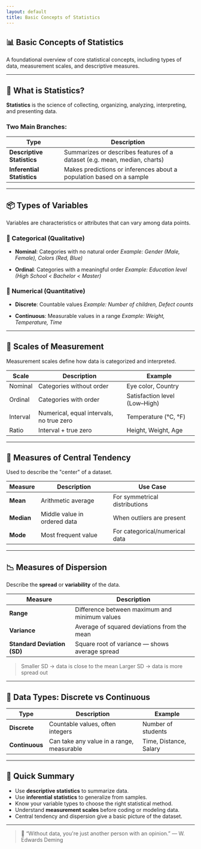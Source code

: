 ```yaml
---
layout: default
title: Basic Concepts of Statistics
---
```


## 📊 Basic Concepts of Statistics

A foundational overview of core statistical concepts, including types of data, measurement scales, and descriptive measures.

---

## 🧠 What is Statistics?

**Statistics** is the science of collecting, organizing, analyzing, interpreting, and presenting data.

### Two Main Branches:

| Type               | Description                                                                 |
|--------------------|-----------------------------------------------------------------------------|
| **Descriptive Statistics** | Summarizes or describes features of a dataset (e.g. mean, median, charts) |
| **Inferential Statistics** | Makes predictions or inferences about a population based on a sample       |

---

## 📦 Types of Variables

Variables are characteristics or attributes that can vary among data points.

### 🔹 Categorical (Qualitative)

- **Nominal**: Categories with no natural order 
  *Example: Gender (Male, Female), Colors (Red, Blue)*

- **Ordinal**: Categories with a meaningful order 
  *Example: Education level (High School < Bachelor < Master)*

### 🔸 Numerical (Quantitative)

- **Discrete**: Countable values 
  *Example: Number of children, Defect counts*

- **Continuous**: Measurable values in a range 
  *Example: Weight, Temperature, Time*

---

## 🎯 Scales of Measurement

Measurement scales define how data is categorized and interpreted.

| Scale     | Description                           | Example                        |
|-----------|---------------------------------------|--------------------------------|
| Nominal   | Categories without order              | Eye color, Country             |
| Ordinal   | Categories with order                 | Satisfaction level (Low–High) |
| Interval  | Numerical, equal intervals, no true zero | Temperature (°C, °F)          |
| Ratio     | Interval + true zero                  | Height, Weight, Age            |

---

## 📌 Measures of Central Tendency

Used to describe the "center" of a dataset.

| Measure | Description                            | Use Case                      |
|---------|----------------------------------------|-------------------------------|
| **Mean**   | Arithmetic average                      | For symmetrical distributions |
| **Median** | Middle value in ordered data            | When outliers are present     |
| **Mode**   | Most frequent value                     | For categorical/numerical data|

---

## 📉 Measures of Dispersion

Describe the **spread** or **variability** of the data.

| Measure            | Description                                        |
|--------------------|----------------------------------------------------|
| **Range**          | Difference between maximum and minimum values      |
| **Variance**       | Average of squared deviations from the mean        |
| **Standard Deviation (SD)** | Square root of variance — shows average spread    |

> Smaller SD → data is close to the mean 
> Larger SD → data is more spread out

---

## 🔢 Data Types: Discrete vs Continuous

| Type       | Description                                 | Example               |
|------------|---------------------------------------------|-----------------------|
| **Discrete**   | Countable values, often integers             | Number of students     |
| **Continuous** | Can take any value in a range, measurable    | Time, Distance, Salary |

---

## 🧭 Quick Summary

- Use **descriptive statistics** to summarize data.
- Use **inferential statistics** to generalize from samples.
- Know your variable types to choose the right statistical method.
- Understand **measurement scales** before coding or modeling data.
- Central tendency and dispersion give a basic picture of the dataset.

---

> 📘 “Without data, you're just another person with an opinion.” 
> — W. Edwards Deming
